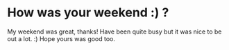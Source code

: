# How was your weekend :) ?
My weekend was great, thanks! Have been quite busy but it was nice to be out a lot. :) Hope yours was good too.
